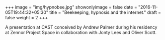 +++
image = "img/hypnobee.jpg"
showonlyimage = false
date = "2016-11-05T19:44:32+05:30"
title = "Beekeeping, hypnosis and the internet."
draft = false
weight = 2
+++

A presentation at CAST conceived by Andrew Palmer during his residency at Zennor Project Space in collaboration with Jonty Lees and Oliver Scott.
